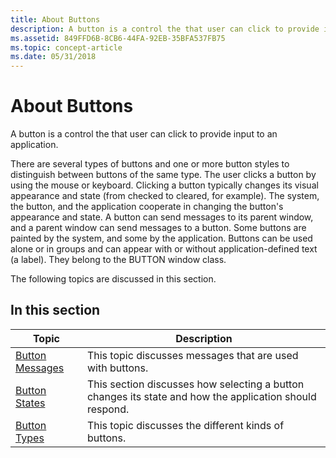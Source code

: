 ```yaml
---
title: About Buttons
description: A button is a control the that user can click to provide input to an application.
ms.assetid: 849FFD6B-8CB6-44FA-92EB-35BFA537FB75
ms.topic: concept-article
ms.date: 05/31/2018
---
```


# About Buttons

A button is a control the that user can click to provide input to an application.

There are several types of buttons and one or more button styles to distinguish between buttons of the same type. The user clicks a button by using the mouse or keyboard. Clicking a button typically changes its visual appearance and state (from checked to cleared, for example). The system, the button, and the application cooperate in changing the button's appearance and state. A button can send messages to its parent window, and a parent window can send messages to a button. Some buttons are painted by the system, and some by the application. Buttons can be used alone or in groups and can appear with or without application-defined text (a label). They belong to the BUTTON window class.

The following topics are discussed in this section.

## In this section



| Topic                                                  | Description                                                                                                        |
|--------------------------------------------------------|--------------------------------------------------------------------------------------------------------------------|
| [Button Messages](button-messages.md)<br/>      | This topic discusses messages that are used with buttons.<br/>                                               |
| [Button States](button-states.md)<br/>          | This section discusses how selecting a button changes its state and how the application should respond.<br/> |
| [Button Types](button-types-and-styles.md)<br/> | This topic discusses the different kinds of buttons.<br/>                                                    |



 

 

 





